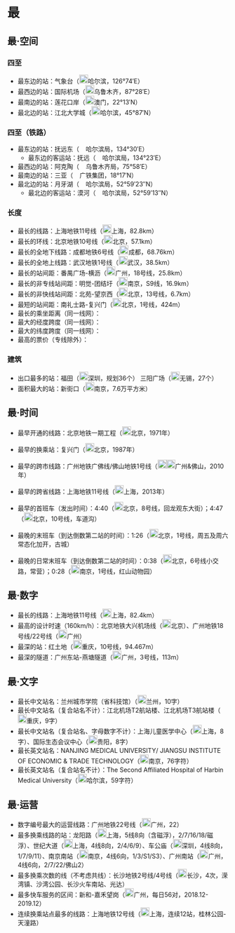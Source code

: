 # 最

## 最·空间

### 四至
- 最东边的站：气象台（<img src="https://raw.githubusercontent.com/Ivysauro/CNRT/master/images/city/hrb.gif" width="20" hegiht="20"/>哈尔滨，126°74′E）
- 最西边的站：国际机场（<img src="https://raw.githubusercontent.com/Ivysauro/CNRT/master/images/city/wlmq.gif" width="20" hegiht="20"/>乌鲁木齐，87°28′E）
- 最南边的站：莲花口岸（<img src="https://raw.githubusercontent.com/Ivysauro/CNRT/master/images/city/mo.gif" width="20" hegiht="20"/>澳门，22°13′N）
- 最北边的站：江北大学城（<img src="https://raw.githubusercontent.com/Ivysauro/CNRT/master/images/city/hrb.gif" width="20" hegiht="20"/>哈尔滨，45°87′N）

### 四至（铁路）
- 最东边的站：抚远东（<img src="https://raw.githubusercontent.com/Ivysauro/CNRT/master/images/CR.png" width="15" hegiht="15"/>哈尔滨局，134°30′E）
  - 最东边的客运站：抚远（<img src="https://raw.githubusercontent.com/Ivysauro/CNRT/master/images/CR.png" width="15" hegiht="15"/>哈尔滨局，134°23′E）
- 最西边的站：阿克陶（<img src="https://raw.githubusercontent.com/Ivysauro/CNRT/master/images/CR.png" width="15" hegiht="15"/>乌鲁木齐局，75°58′E）
- 最南边的站：三亚（<img src="https://raw.githubusercontent.com/Ivysauro/CNRT/master/images/CR.png" width="15" hegiht="15"/>广铁集团，18°17′N）
- 最北边的站：月牙湖（<img src="https://raw.githubusercontent.com/Ivysauro/CNRT/master/images/CR.png" width="15" hegiht="15"/>哈尔滨局，52°59′23″N）
  - 最北边的客运站：漠河（<img src="https://raw.githubusercontent.com/Ivysauro/CNRT/master/images/CR.png" width="15" hegiht="15"/>哈尔滨局，52°59′13″N）

### 长度
- 最长的线路：上海地铁11号线（<img src="https://raw.githubusercontent.com/Ivysauro/CNRT/master/images/city/sh.gif" width="20" hegiht="20"/>上海，82.8km）
- 最长的环线：北京地铁10号线（<img src="https://raw.githubusercontent.com/Ivysauro/CNRT/master/images/city/bj.gif" width="20" hegiht="20"/>北京，57.1km）
- 最长的全地下线路：成都地铁6号线（<img src="https://raw.githubusercontent.com/Ivysauro/CNRT/master/images/city/cd.gif" width="20" hegiht="20"/>成都，68.76km）
- 最长的全地上线路：武汉地铁1号线（<img src="https://raw.githubusercontent.com/Ivysauro/CNRT/master/images/city/wh.gif" width="20" hegiht="20"/>武汉，38.5km）
- 最长的站间距：番禺广场-横沥（<img src="https://raw.githubusercontent.com/Ivysauro/CNRT/master/images/city/gz.gif" width="20" hegiht="20"/>广州，18号线，25.8km）
- 最长的非专线站间距：明觉-团结圩（<img src="https://raw.githubusercontent.com/Ivysauro/CNRT/master/images/city/nj.gif" width="20" hegiht="20"/>南京，S9线，16.9km）
- 最长的非快线站间距：北苑-望京西（<img src="https://raw.githubusercontent.com/Ivysauro/CNRT/master/images/city/bj.gif" width="20" hegiht="20"/>北京，13号线，6.7km）
- 最短的站间距：南礼士路-复兴门（<img src="https://raw.githubusercontent.com/Ivysauro/CNRT/master/images/city/bj.gif" width="20" hegiht="20"/>北京，1号线，424m）
- 最长的乘坐距离（同一线网）：
- 最大的经度跨度（同一线网）：
- 最大的纬度跨度（同一线网）：
- 最高的票价（专线除外）：

### 建筑
- 出口最多的站：福田（<img src="https://raw.githubusercontent.com/Ivysauro/CNRT/master/images/city/sz.gif" width="20" hegiht="20"/>深圳，规划36个） 三阳广场（<img src="https://raw.githubusercontent.com/Ivysauro/CNRT/master/images/city/wx.gif" width="20" hegiht="20"/>无锡，27个）
- 面积最大的站：新街口（<img src="https://raw.githubusercontent.com/Ivysauro/CNRT/master/images/city/nj.gif" width="20" hegiht="20"/>南京，7.6万平方米）

## 最·时间
- 最早开通的线路：北京地铁一期工程（<img src="https://raw.githubusercontent.com/Ivysauro/CNRT/master/images/city/bj.gif" width="20" hegiht="20"/>北京，1971年）
- 最早的换乘站：复兴门（<img src="https://raw.githubusercontent.com/Ivysauro/CNRT/master/images/city/bj.gif" width="20" hegiht="20"/>北京，1987年）

- 最早的跨市线路：广州地铁广佛线/佛山地铁1号线（<img src="https://raw.githubusercontent.com/Ivysauro/CNRT/master/images/city/gz.gif" width="20" hegiht="20"/><img src="https://raw.githubusercontent.com/Ivysauro/CNRT/master/images/city/fs.gif" width="20" hegiht="20"/>广州&佛山，2010年）
- 最早的跨省线路：上海地铁11号线（<img src="https://raw.githubusercontent.com/Ivysauro/CNRT/master/images/city/sh.gif" width="20" hegiht="20"/>上海，2013年）

- 最早的首班车（发出时间）：4:40（<img src="https://raw.githubusercontent.com/Ivysauro/CNRT/master/images/city/bj.gif" width="20" hegiht="20"/>北京，8号线，回龙观东大街）；4:47（<img src="https://raw.githubusercontent.com/Ivysauro/CNRT/master/images/city/bj.gif" width="20" hegiht="20"/>北京，10号线，车道沟）
- 最晚的末班车（到达倒数第二站的时间）：1:26（<img src="https://raw.githubusercontent.com/Ivysauro/CNRT/master/images/city/bj.gif" width="20" hegiht="20"/>北京，1号线，周五及周六常态化加开，古城）
- 最晚的日常末班车（到达倒数第二站的时间）：0:38（<img src="https://raw.githubusercontent.com/Ivysauro/CNRT/master/images/city/bj.gif" width="20" hegiht="20"/>北京，6号线小交路，常营）；0:28（<img src="https://raw.githubusercontent.com/Ivysauro/CNRT/master/images/city/nj.gif" width="20" hegiht="20"/>南京，1号线，红山动物园）

## 最·数字
- 最长的线路：上海地铁11号线（<img src="https://raw.githubusercontent.com/Ivysauro/CNRT/master/images/city/sh.gif" width="20" hegiht="20"/>上海，82.4km）
- 最高的设计时速（160km/h）：北京地铁大兴机场线（<img src="https://raw.githubusercontent.com/Ivysauro/CNRT/master/images/city/bj.gif" width="20" hegiht="20"/>北京）、广州地铁18号线/22号线（<img src="https://raw.githubusercontent.com/Ivysauro/CNRT/master/images/city/gz.gif" width="20" hegiht="20"/>广州）
- 最深的站：红土地（<img src="https://raw.githubusercontent.com/Ivysauro/CNRT/master/images/city/cq.gif" width="20" hegiht="20"/>重庆，10号线，94.467m）
- 最深的隧道：广州东站-燕塘隧道（<img src="https://raw.githubusercontent.com/Ivysauro/CNRT/master/images/city/gz.gif" width="20" hegiht="20"/>广州，3号线，113m）

## 最·文字
- 最长中文站名：兰州城市学院（省科技馆）（<img src="https://raw.githubusercontent.com/Ivysauro/CNRT/master/images/city/lz.gif" width="20" hegiht="20"/>兰州，10字）
- 最长中文站名（复合站名不计）：江北机场T2航站楼、江北机场T3航站楼（<img src="https://raw.githubusercontent.com/Ivysauro/CNRT/master/images/city/cq.gif" width="20" hegiht="20"/>重庆，9字）
- 最长中文站名（复合站名、字母数字不计）：上海儿童医学中心（<img src="https://raw.githubusercontent.com/Ivysauro/CNRT/master/images/city/sh.gif" width="20" hegiht="20"/>上海，8字）、国际生态会议中心（<img src="https://raw.githubusercontent.com/Ivysauro/CNRT/master/images/city/gy.gif" width="20" hegiht="20"/>贵阳，8字）
- 最长英文站名：NANJING MEDICAL UNIVERSITY/ JIANGSU INSTITUTE OF ECONOMIC & TRADE TECHNOLOGY（<img src="https://raw.githubusercontent.com/Ivysauro/CNRT/master/images/city/nj.gif" width="20" hegiht="20"/>南京，76字符）
- 最长英文站名（复合站名不计）：The Second Affiliated Hospital of Harbin Medical University（<img src="https://raw.githubusercontent.com/Ivysauro/CNRT/master/images/city/hrb.gif" width="20" hegiht="20"/>哈尔滨，59字符）

## 最·运营
- 数字编号最大的运营线路：广州地铁22号线（<img src="https://raw.githubusercontent.com/Ivysauro/CNRT/master/images/city/gz.gif" width="20" hegiht="20"/>广州，22）
- 最多换乘线路的站：龙阳路（<img src="https://raw.githubusercontent.com/Ivysauro/CNRT/master/images/city/sh.gif" width="20" hegiht="20"/>上海，5线8向（含磁浮），2/7/16/18/磁浮）、世纪大道（<img src="https://raw.githubusercontent.com/Ivysauro/CNRT/master/images/city/sh.gif" width="20" hegiht="20"/>上海，4线8向，2/4/6/9）、车公庙（<img src="https://raw.githubusercontent.com/Ivysauro/CNRT/master/images/city/sz.gif" width="20" hegiht="20"/>深圳，4线8向，1/7/9/11）、南京南站（<img src="https://raw.githubusercontent.com/Ivysauro/CNRT/master/images/city/nj.gif" width="20" hegiht="20"/>南京，4线6向，1/3/S1/S3）、广州南站（<img src="https://raw.githubusercontent.com/Ivysauro/CNRT/master/images/city/gz.gif" width="20" hegiht="20"/>广州，4线6向，2/7/22/佛山2）
- 最多换乘次数的线（不考虑共线）：长沙地铁2号线/4号线（<img src="https://raw.githubusercontent.com/Ivysauro/CNRT/master/images/city/cs.gif" width="20" hegiht="20"/>长沙，4次，溁湾镇、沙湾公园、长沙火车南站、光达）
- 最多快车服务的区间：新和-嘉禾望岗（<img src="https://raw.githubusercontent.com/Ivysauro/CNRT/master/images/city/gz.gif" width="20" hegiht="20"/>广州，每日56对，2018.12-2019.12）
- 连续换乘站点最多的线路：上海地铁12号线（<img src="https://raw.githubusercontent.com/Ivysauro/CNRT/master/images/city/sh.gif" width="20" hegiht="20"/>上海，连续12站，桂林公园-天潼路）
